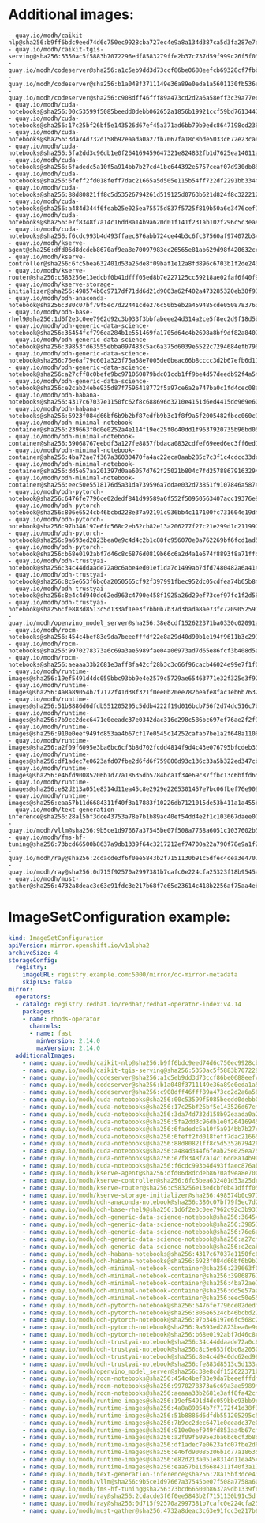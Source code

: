# Additional images:
    - quay.io/modh/caikit-nlp@sha256:b9ff6bdc9eed74d6c750ec9928cba727ec4e9a8a134d387ca5d3fa287e7e389b
    - quay.io/modh/caikit-tgis-serving@sha256:5350ac5f5883b7072296edf8583279ffe2b37c737d59f999c26f5f03bb7889bf
    - quay.io/modh/codeserver@sha256:a1c5eb9dd3d73ccf86be0688eefcb69328cf7fbbc75cbe41701ab57c66a036e2
    - quay.io/modh/codeserver@sha256:b1a048f3711149e36a89e0eda1a5601130fb536ecc0aabae42ab6e4d26977354
    - quay.io/modh/codeserver@sha256:c908dff46fff89a473cd2d2a6a58eff3c39a77ece4bafc4cb6daa2d7ce115af9
    - quay.io/modh/cuda-notebooks@sha256:00c53599f5085beedd0debb062652a1856b19921ccf59bd76134471d24c3fa7d
    - quay.io/modh/cuda-notebooks@sha256:17c25bf26bf5e143526d67ef45a371ad6bb79b9edc8647198cd238ffe2c55130
    - quay.io/modh/cuda-notebooks@sha256:3da74d732d158b92eaada0a27fb7067fa18c8bde5033c672e23caed0f21d6481
    - quay.io/modh/cuda-notebooks@sha256:5fa2dd3c96db1e0f264169459647321e824832fb1d7625ea14011abd0846a725
    - quay.io/modh/cuda-notebooks@sha256:6fadedc5a10f5a914bb7b27cd41bc644392e5757ceaf07d930db884112054265
    - quay.io/modh/cuda-notebooks@sha256:6feff2fd018feff7dac21665a5d505e115b54ff722df2291bb334ffa728faede
    - quay.io/modh/cuda-notebooks@sha256:88d80821ff8c5d53526794261d519125d0763b621d824f8c3222127dab7b6cc8
    - quay.io/modh/cuda-notebooks@sha256:a484d344f6feab25e025ea75575d837f5725f819b50a6e3476cef1f9925c07a5
    - quay.io/modh/cuda-notebooks@sha256:e7f8348f7a14c16dd8a14b9a620d01f141f231ab102f296c5c3ea8274ad78064
    - quay.io/modh/cuda-notebooks@sha256:f6cdc993b4d493ffaec876abb724ce44b3c6fc37560af974072b346e45ac1a3b
    - quay.io/modh/kserve-agent@sha256:dfd06d8dcdeb8670af9ea8e70097983ec26565e81ab629d98f420632cc438f5e
    - quay.io/modh/kserve-controller@sha256:6fc5bea632401d53a25de8f09baf1e12a8fd896c6703b1f2de243543ced1f01c
    - quay.io/modh/kserve-router@sha256:c583256e13edcbf0b41dfff05ed8b7e227125cc59218ae02faf6f40f9b33b103
    - quay.io/modh/kserve-storage-initializer@sha256:498574b0c9717df71dd6d21d9003a62f402a473285320eb38f976c2d5f017eac
    - quay.io/modh/odh-anaconda-notebook@sha256:380c07bf79f5ec7d22441cde276c50b5eb2a459485cde05087837639a566ae3d
    - quay.io/modh/odh-base-rhel9@sha256:1d6f2e3c0ee7962d92c3b933f3bbfabeee24d314a2ce5f8ec2d9f18d5b6723d4
    - quay.io/modh/odh-generic-data-science-notebook@sha256:36454fcf796ea284b1e551469fa1705d64c4b2698a8bf9df82a84077989faf5e
    - quay.io/modh/odh-generic-data-science-notebook@sha256:39853fd63555ebba097483c5ac6a375d6039e5522c7294684efb7966ba4bc693
    - quay.io/modh/odh-generic-data-science-notebook@sha256:76e6af79c601a323f75a58e7005de0beac66b8cccc3d2b67efb6d11d85f0cfa1
    - quay.io/modh/odh-generic-data-science-notebook@sha256:a27cff8c0befe9bc971060879bdc01ccb1ff9be4d57deedb92f4a5f9a173e320
    - quay.io/modh/odh-generic-data-science-notebook@sha256:e2cab24ebe935d87f7596418772f5a97ce6a2e747ba0c1fd4cec08a728e99403
    - quay.io/modh/odh-habana-notebooks@sha256:4317c67037e1150fc62f8c688696d3210e4151d6ed4415dd969e60850e871c64
    - quay.io/modh/odh-habana-notebooks@sha256:6923f084d66bf6b9b2bf87edfb9b3c1f8f9a5f2005482fbcc060c9872db8d28a
    - quay.io/modh/odh-minimal-notebook-container@sha256:239663f0d0e0252a4e114f19ec25f0c40dd1f9637920735b96bd054fe74a0a83
    - quay.io/modh/odh-minimal-notebook-container@sha256:39068767eebdf3a127fe8857fbdaca0832cdfef69eed6ec3ff6ed1858029420f
    - quay.io/modh/odh-minimal-notebook-container@sha256:4ba72ae7f367a36030470fa4ac22eca0aab285c7c3f1c4cdcc33dc07aa522143
    - quay.io/modh/odh-minimal-notebook-container@sha256:dd5e57aa201397d0ae6057d762f25021b804c7fd25788679163294ef9accca1c
    - quay.io/modh/odh-minimal-notebook-container@sha256:eec50e5518176d5a31da739596a7ddae032d73851f9107846a587442ebd10a82
    - quay.io/modh/odh-pytorch-notebook@sha256:6476fe7796ce02dedf841d99589a6f552f50950563407acc19376e817a92473b
    - quay.io/modh/odh-pytorch-notebook@sha256:806e6524cb46bcbd228e37a92191c936bb4c117100fc731604e19df80286b19d
    - quay.io/modh/odh-pytorch-notebook@sha256:97b346197e6fc568c2eb52cb82e13a206277f27c21e299d1c211997f140f638b
    - quay.io/modh/odh-pytorch-notebook@sha256:9a693ed2823bea0e9c4d4c2b1c88fc956070e0a762269bf6fcd1ad5ab748a70e
    - quay.io/modh/odh-pytorch-notebook@sha256:b68e0192abf7d46c8c6876d0819b66c6a2d4a1e674f8893f8a71ffdcba96866c
    - quay.io/modh/odh-trustyai-notebook@sha256:34c44ddaade72a0c6abe4ed01ef1da7c1499ab7dfd7480482a6a4145e34f4f99
    - quay.io/modh/odh-trustyai-notebook@sha256:8c5e653f6bc6a2050565cf92f397991fbec952dc05cdfea74b65b8fd3047c9d4
    - quay.io/modh/odh-trustyai-notebook@sha256:8e4c4d940dc62ed963c4790e458f1925a26d29ef73cef97fc1f2d585ecf202cc
    - quay.io/modh/odh-trustyai-notebook@sha256:fe883d8513c5d133af1ee3f7bb0b7b37d3bada8ae73fc7209052591d4be681c0
    - quay.io/modh/openvino_model_server@sha256:38e8cdf152622371ba0330c02091a8d54b39c14de1d4b8f0bb696dcf0e6d4398
    - quay.io/modh/rocm-notebooks@sha256:454c4bef83e9da7beeefffdf22e8a29d40d90b1e194f9611b3c2911149f69cd3
    - quay.io/modh/rocm-notebooks@sha256:9970278373a6c69a3ae5989fae04a06973ad7d65e86fcf3b408d5aa21ab8456b
    - quay.io/modh/rocm-notebooks@sha256:aeaaa33b2681e3aff8fa42cf28b3c3c66f96cacb46024e99e7f1f022796d017e
    - quay.io/modh/runtime-images@sha256:19ef5491d4dc059bbc93bb9e4e2579c5729ae65463771e32f325e3f925ac8363
    - quay.io/modh/runtime-images@sha256:4a8a89054b7f7172f41d38f321f0ee0b20ee782beafe8fac1eb6b76322faa460
    - quay.io/modh/runtime-images@sha256:51b8886d6dfdb551205295c5ddb4222f19d016bcb756f2d74dc516c7b7bc9705
    - quay.io/modh/runtime-images@sha256:7b9cc2dec6471e0eeadc37e0342dac316e298c586bc697ef76ae2f2f93620614
    - quay.io/modh/runtime-images@sha256:910e0eef949fd853aa4b67cf17e0545c14252cafab7be1a2f648a1108bf0276b
    - quay.io/modh/runtime-images@sha256:a2f09f6095e3ba6bc6cf3b8d702fcdd4814f9d4c43e076795bfcdeb334ef9978
    - quay.io/modh/runtime-images@sha256:df1adec7e0623afd07fbe2d6fd6f759800d93c136c33a5b322ed347cbbbd70aa
    - quay.io/modh/runtime-images@sha256:e46fd90085206b1d77a18635db5784bca1f34e69c87ffbc13c6bffd65fd3c9d5
    - quay.io/modh/runtime-images@sha256:e82d213a051e8314d11ea45c8e2929e2265301457e7bc06fbef76e9097b146a1
    - quay.io/modh/runtime-images@sha256:eaa57b11d6684311f40f3a17883f10226db7121015de53b411a1a455b5779851
    - quay.io/modh/text-generation-inference@sha256:28a15bf3dce43753a78e7b1b89ac40ef54dd4e2f1c103667daee009725cc2562
    - quay.io/modh/vllm@sha256:9b5ce1d97667a37545be07f508a7758a6051c1037602b5e1238a2e49adab4675
    - quay.io/modh/fms-hf-tuning@sha256:73bcd66500b8637a9db1339f64c3217212ef74700a22a790f78e9a1f26b8b71a
    - quay.io/modh/ray@sha256:2cdacde3f6f0ee5843b2f7151130b91c5dfec4cea3e470720722c2fdb0779495
    - quay.io/modh/ray@sha256:0d715f92570a2997381b7cafc0e224cfa25323f18b9545acfd23bc2b71576d06
    - quay.io/modh/must-gather@sha256:4732a8deac3c63e91fdc3e217b68f7e65e23614c418b2256af75aa4eb55c6e0e




# ImageSetConfiguration example:
```yaml
kind: ImageSetConfiguration
apiVersion: mirror.openshift.io/v1alpha2
archiveSize: 4
storageConfig:
  registry: 
    imageURL: registry.example.com:5000/mirror/oc-mirror-metadata
    skipTLS: false                       
mirror:
  operators:
  - catalog: registry.redhat.io/redhat/redhat-operator-index:v4.14
    packages:
    - name: rhods-operator
      channels:
      - name: fast
        minVersion: 2.14.0
        maxVersion: 2.14.0
  additionalImages:   
    - name: quay.io/modh/caikit-nlp@sha256:b9ff6bdc9eed74d6c750ec9928cba727ec4e9a8a134d387ca5d3fa287e7e389b
    - name: quay.io/modh/caikit-tgis-serving@sha256:5350ac5f5883b7072296edf8583279ffe2b37c737d59f999c26f5f03bb7889bf
    - name: quay.io/modh/codeserver@sha256:a1c5eb9dd3d73ccf86be0688eefcb69328cf7fbbc75cbe41701ab57c66a036e2
    - name: quay.io/modh/codeserver@sha256:b1a048f3711149e36a89e0eda1a5601130fb536ecc0aabae42ab6e4d26977354
    - name: quay.io/modh/codeserver@sha256:c908dff46fff89a473cd2d2a6a58eff3c39a77ece4bafc4cb6daa2d7ce115af9
    - name: quay.io/modh/cuda-notebooks@sha256:00c53599f5085beedd0debb062652a1856b19921ccf59bd76134471d24c3fa7d
    - name: quay.io/modh/cuda-notebooks@sha256:17c25bf26bf5e143526d67ef45a371ad6bb79b9edc8647198cd238ffe2c55130
    - name: quay.io/modh/cuda-notebooks@sha256:3da74d732d158b92eaada0a27fb7067fa18c8bde5033c672e23caed0f21d6481
    - name: quay.io/modh/cuda-notebooks@sha256:5fa2dd3c96db1e0f264169459647321e824832fb1d7625ea14011abd0846a725
    - name: quay.io/modh/cuda-notebooks@sha256:6fadedc5a10f5a914bb7b27cd41bc644392e5757ceaf07d930db884112054265
    - name: quay.io/modh/cuda-notebooks@sha256:6feff2fd018feff7dac21665a5d505e115b54ff722df2291bb334ffa728faede
    - name: quay.io/modh/cuda-notebooks@sha256:88d80821ff8c5d53526794261d519125d0763b621d824f8c3222127dab7b6cc8
    - name: quay.io/modh/cuda-notebooks@sha256:a484d344f6feab25e025ea75575d837f5725f819b50a6e3476cef1f9925c07a5
    - name: quay.io/modh/cuda-notebooks@sha256:e7f8348f7a14c16dd8a14b9a620d01f141f231ab102f296c5c3ea8274ad78064
    - name: quay.io/modh/cuda-notebooks@sha256:f6cdc993b4d493ffaec876abb724ce44b3c6fc37560af974072b346e45ac1a3b
    - name: quay.io/modh/kserve-agent@sha256:dfd06d8dcdeb8670af9ea8e70097983ec26565e81ab629d98f420632cc438f5e
    - name: quay.io/modh/kserve-controller@sha256:6fc5bea632401d53a25de8f09baf1e12a8fd896c6703b1f2de243543ced1f01c
    - name: quay.io/modh/kserve-router@sha256:c583256e13edcbf0b41dfff05ed8b7e227125cc59218ae02faf6f40f9b33b103
    - name: quay.io/modh/kserve-storage-initializer@sha256:498574b0c9717df71dd6d21d9003a62f402a473285320eb38f976c2d5f017eac
    - name: quay.io/modh/odh-anaconda-notebook@sha256:380c07bf79f5ec7d22441cde276c50b5eb2a459485cde05087837639a566ae3d
    - name: quay.io/modh/odh-base-rhel9@sha256:1d6f2e3c0ee7962d92c3b933f3bbfabeee24d314a2ce5f8ec2d9f18d5b6723d4
    - name: quay.io/modh/odh-generic-data-science-notebook@sha256:36454fcf796ea284b1e551469fa1705d64c4b2698a8bf9df82a84077989faf5e
    - name: quay.io/modh/odh-generic-data-science-notebook@sha256:39853fd63555ebba097483c5ac6a375d6039e5522c7294684efb7966ba4bc693
    - name: quay.io/modh/odh-generic-data-science-notebook@sha256:76e6af79c601a323f75a58e7005de0beac66b8cccc3d2b67efb6d11d85f0cfa1
    - name: quay.io/modh/odh-generic-data-science-notebook@sha256:a27cff8c0befe9bc971060879bdc01ccb1ff9be4d57deedb92f4a5f9a173e320
    - name: quay.io/modh/odh-generic-data-science-notebook@sha256:e2cab24ebe935d87f7596418772f5a97ce6a2e747ba0c1fd4cec08a728e99403
    - name: quay.io/modh/odh-habana-notebooks@sha256:4317c67037e1150fc62f8c688696d3210e4151d6ed4415dd969e60850e871c64
    - name: quay.io/modh/odh-habana-notebooks@sha256:6923f084d66bf6b9b2bf87edfb9b3c1f8f9a5f2005482fbcc060c9872db8d28a
    - name: quay.io/modh/odh-minimal-notebook-container@sha256:239663f0d0e0252a4e114f19ec25f0c40dd1f9637920735b96bd054fe74a0a83
    - name: quay.io/modh/odh-minimal-notebook-container@sha256:39068767eebdf3a127fe8857fbdaca0832cdfef69eed6ec3ff6ed1858029420f
    - name: quay.io/modh/odh-minimal-notebook-container@sha256:4ba72ae7f367a36030470fa4ac22eca0aab285c7c3f1c4cdcc33dc07aa522143
    - name: quay.io/modh/odh-minimal-notebook-container@sha256:dd5e57aa201397d0ae6057d762f25021b804c7fd25788679163294ef9accca1c
    - name: quay.io/modh/odh-minimal-notebook-container@sha256:eec50e5518176d5a31da739596a7ddae032d73851f9107846a587442ebd10a82
    - name: quay.io/modh/odh-pytorch-notebook@sha256:6476fe7796ce02dedf841d99589a6f552f50950563407acc19376e817a92473b
    - name: quay.io/modh/odh-pytorch-notebook@sha256:806e6524cb46bcbd228e37a92191c936bb4c117100fc731604e19df80286b19d
    - name: quay.io/modh/odh-pytorch-notebook@sha256:97b346197e6fc568c2eb52cb82e13a206277f27c21e299d1c211997f140f638b
    - name: quay.io/modh/odh-pytorch-notebook@sha256:9a693ed2823bea0e9c4d4c2b1c88fc956070e0a762269bf6fcd1ad5ab748a70e
    - name: quay.io/modh/odh-pytorch-notebook@sha256:b68e0192abf7d46c8c6876d0819b66c6a2d4a1e674f8893f8a71ffdcba96866c
    - name: quay.io/modh/odh-trustyai-notebook@sha256:34c44ddaade72a0c6abe4ed01ef1da7c1499ab7dfd7480482a6a4145e34f4f99
    - name: quay.io/modh/odh-trustyai-notebook@sha256:8c5e653f6bc6a2050565cf92f397991fbec952dc05cdfea74b65b8fd3047c9d4
    - name: quay.io/modh/odh-trustyai-notebook@sha256:8e4c4d940dc62ed963c4790e458f1925a26d29ef73cef97fc1f2d585ecf202cc
    - name: quay.io/modh/odh-trustyai-notebook@sha256:fe883d8513c5d133af1ee3f7bb0b7b37d3bada8ae73fc7209052591d4be681c0
    - name: quay.io/modh/openvino_model_server@sha256:38e8cdf152622371ba0330c02091a8d54b39c14de1d4b8f0bb696dcf0e6d4398
    - name: quay.io/modh/rocm-notebooks@sha256:454c4bef83e9da7beeefffdf22e8a29d40d90b1e194f9611b3c2911149f69cd3
    - name: quay.io/modh/rocm-notebooks@sha256:9970278373a6c69a3ae5989fae04a06973ad7d65e86fcf3b408d5aa21ab8456b
    - name: quay.io/modh/rocm-notebooks@sha256:aeaaa33b2681e3aff8fa42cf28b3c3c66f96cacb46024e99e7f1f022796d017e
    - name: quay.io/modh/runtime-images@sha256:19ef5491d4dc059bbc93bb9e4e2579c5729ae65463771e32f325e3f925ac8363
    - name: quay.io/modh/runtime-images@sha256:4a8a89054b7f7172f41d38f321f0ee0b20ee782beafe8fac1eb6b76322faa460
    - name: quay.io/modh/runtime-images@sha256:51b8886d6dfdb551205295c5ddb4222f19d016bcb756f2d74dc516c7b7bc9705
    - name: quay.io/modh/runtime-images@sha256:7b9cc2dec6471e0eeadc37e0342dac316e298c586bc697ef76ae2f2f93620614
    - name: quay.io/modh/runtime-images@sha256:910e0eef949fd853aa4b67cf17e0545c14252cafab7be1a2f648a1108bf0276b
    - name: quay.io/modh/runtime-images@sha256:a2f09f6095e3ba6bc6cf3b8d702fcdd4814f9d4c43e076795bfcdeb334ef9978
    - name: quay.io/modh/runtime-images@sha256:df1adec7e0623afd07fbe2d6fd6f759800d93c136c33a5b322ed347cbbbd70aa
    - name: quay.io/modh/runtime-images@sha256:e46fd90085206b1d77a18635db5784bca1f34e69c87ffbc13c6bffd65fd3c9d5
    - name: quay.io/modh/runtime-images@sha256:e82d213a051e8314d11ea45c8e2929e2265301457e7bc06fbef76e9097b146a1
    - name: quay.io/modh/runtime-images@sha256:eaa57b11d6684311f40f3a17883f10226db7121015de53b411a1a455b5779851
    - name: quay.io/modh/text-generation-inference@sha256:28a15bf3dce43753a78e7b1b89ac40ef54dd4e2f1c103667daee009725cc2562
    - name: quay.io/modh/vllm@sha256:9b5ce1d97667a37545be07f508a7758a6051c1037602b5e1238a2e49adab4675
    - name: quay.io/modh/fms-hf-tuning@sha256:73bcd66500b8637a9db1339f64c3217212ef74700a22a790f78e9a1f26b8b71a
    - name: quay.io/modh/ray@sha256:2cdacde3f6f0ee5843b2f7151130b91c5dfec4cea3e470720722c2fdb0779495
    - name: quay.io/modh/ray@sha256:0d715f92570a2997381b7cafc0e224cfa25323f18b9545acfd23bc2b71576d06
    - name: quay.io/modh/must-gather@sha256:4732a8deac3c63e91fdc3e217b68f7e65e23614c418b2256af75aa4eb55c6e0e



```
